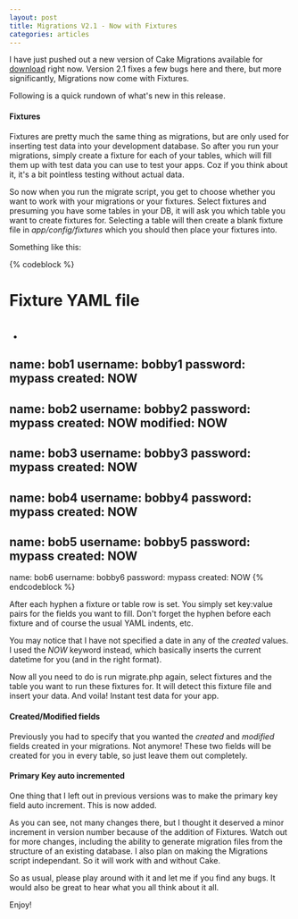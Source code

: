 ```yaml
--- 
layout: post
title: Migrations V2.1 - Now with Fixtures
categories: articles
---
```

I have just pushed out a new version of Cake Migrations available for <a href="http://homepageuniverse.com/migrations.zip">download</a> right now. Version 2.1 fixes a few bugs here and there, but more significantly, Migrations now come with Fixtures.

Following is a quick rundown of what's new in this release.
<h4>Fixtures</h4>
Fixtures are pretty much the same thing as migrations, but are only used for inserting test data into your development database. So after you run your migrations, simply create a fixture for each of your tables, which will fill them up with test data you can use to test your apps. Coz if you think about it, it's a bit pointless testing without actual data.

So now when you run the migrate script, you get to choose whether you want to work with your migrations or your fixtures. Select fixtures and presuming you have some tables in your DB, it will ask you which table you want to create fixtures for. Selecting a table will then create a blank fixture file in <em>app/config/fixtures</em> which you should then place your fixtures into.

Something like this:

{% codeblock %}
#
# Fixture YAML file
#
-
 name: bob1
 username: bobby1
 password: mypass
 created: NOW
-
 name: bob2
 username: bobby2
 password: mypass
 created: NOW
 modified: NOW
-
 name: bob3
 username: bobby3
 password: mypass
 created: NOW
-
 name: bob4
 username: bobby4
 password: mypass
 created: NOW
-
 name: bob5
 username: bobby5
 password: mypass
 created: NOW
-
 name: bob6
 username: bobby6
 password: mypass
 created: NOW
{% endcodeblock %}

After each hyphen a fixture or table row is set. You simply set key:value pairs for the fields you want to fill. Don't forget the hyphen before each fixture and of course the usual YAML indents, etc.

You may notice that I have not specified a date in any of the <em>created</em> values. I used the <em>NOW</em> keyword instead, which basically inserts the current datetime for you (and in the right format).

Now all you need to do is run migrate.php again, select fixtures and the table you want to run these fixtures for. It will detect this fixture file and insert your data. And voila! Instant test data for your app.
<h4>Created/Modified fields</h4>
Previously you had to specify that you wanted the <em>created</em> and <em>modified</em> fields created in your migrations. Not anymore! These two fields will be created for you in every table, so just leave them out completely.
<h4>Primary Key auto incremented</h4>
One thing that I left out in previous versions was to make the primary key field auto increment. This is now added.

As you can see, not many changes there, but I thought it deserved a minor increment in version number because of the addition of Fixtures. Watch out for more changes, including the ability to generate migration files from the structure of an existing database. I also plan on making the Migrations script independant. So it will work with and without Cake.

So as usual, please play around with it and let me if you find any bugs. It would also be great to hear what you all think about it all.

Enjoy!
